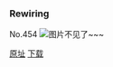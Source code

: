 ### Rewiring
No.454
![图片不见了~~~](https://imgs.xkcd.com/comics/rewiring.png)

[原址](https://xkcd.com//454) [下载](https://imgs.xkcd.com/comics/rewiring.png)

